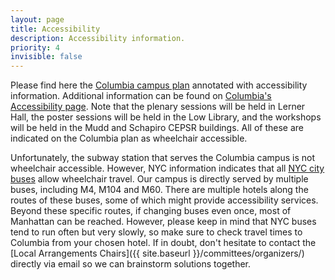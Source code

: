 ```yaml
---
layout: page
title: Accessibility
description: Accessibility information.
priority: 4
invisible: false
---
```


Please find here the [Columbia campus plan](https://visit.columbia.edu/sites/default/files/content/Columbia%20Univ_Morningside_Accessibility%20Map_05-2019.pdf) annotated with accessibility information. Additional information can be found on [Columbia's Accessibility page](https://visit.columbia.edu/content/accessibility). Note that the plenary sessions will be held in Lerner Hall, the poster sessions will be held in the Low Library, and the workshops will be held in the Mudd and Schapiro CEPSR buildings. All of these are indicated on the Columbia plan as wheelchair accessible. 

Unfortunately, the subway station that serves the Columbia campus is not wheelchair accessible. However, NYC information indicates that all [NYC city buses](https://new.mta.info/accessibility/travel/bus) allow wheelchair travel. Our campus is directly served by multiple buses, including M4, M104 and M60. There are multiple hotels along the routes of these buses, some of which might provide accessibility services. Beyond these specific routes, if changing buses even once, most of Manhattan can be reached. However, please keep in mind that NYC buses tend to run often but very slowly, so make sure to check travel times to Columbia from your chosen hotel. If in doubt, don't hesitate to contact the [Local Arrangements Chairs]({{ site.baseurl }}/committees/organizers/) directly via email so we can brainstorm solutions together.